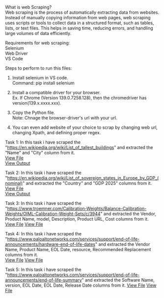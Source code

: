 What is web Scraping?  
Web scraping is the process of automatically extracting data from websites. Instead of manually copying information from web pages, web scraping uses scripts or tools to collect data in a structured format, such as tables, lists, or text files. This helps in saving time, reducing errors, and handling large volumes of data efficiently.

Requirements for web scraping:  
Selenium  
Web Driver  
VS Code

Steps to perform to run this files:  
1. Install selenium in VS code.  
   Command: pip install selenium

2. Install a compatible driver for your browser.  
   Ex. If Chrome (Version 139.0.7258.128), then the chromedriver has  
   version(139.x.xxxx.xxx).

3. Copy the Python file.  
   Note: Chnage the browser-driver's url with your url.

4. You can even add website of your choice to scrap by changing web url, changing Xpath, and defining proper regex.

Task 1: In this task i have scraped the "https://en.wikipedia.org/wiki/List_of_tallest_buildings" and extracted the "Name" and "City" column from it.  
[View File](https://github.com/pornimarahane/ApexaiQ-Internship-tasks-Pornima/blob/main/Web-Scrapping/ScrapTask1.py)  
[View Output](https://github.com/pornimarahane/ApexaiQ-Internship-tasks-Pornima/blob/main/Web-Scrapping/ScrapTask1_output.csv)  

Task 2: In this task i have scraped the "https://en.wikipedia.org/wiki/List_of_sovereign_states_in_Europe_by_GDP_(nominal)" and extracted the "Country" and "GDP 2025" columns from it.  
[View File](https://github.com/pornimarahane/ApexaiQ-Internship-tasks-Pornima/blob/main/Web-Scrapping/ScrapTask2.py)  
[View Output](https://github.com/pornimarahane/ApexaiQ-Internship-tasks-Pornima/blob/main/Web-Scrapping/ScrapTask2_output.csv)  

Task 3: In this task i have scraped the "https://www.troemner.com/Calibration-Weights/Balance-Calibration-Weights/OIML-Calibration-Weight-Sets/c/3944" and extracted the Vendor, Product Name, model, Description, Product URL, Cost columns from it.  
[View File](https://github.com/pornimarahane/ApexaiQ-Internship-tasks-Pornima/blob/main/Web-Scrapping/webscrapingtask(troemner).py)
[View File](https://github.com/pornimarahane/ApexaiQ-Internship-tasks-Pornima/blob/main/Web-Scrapping/troemner_products.csv)

Task 4: In this task i have scraped the "https://www.paloaltonetworks.com/services/support/end-of-life-announcements/hardware-end-of-life-dates" and extracted the Vendor Name, Product Name, EOL Date, resource, Recommended Replacement columns from it.  
[View File](https://github.com/pornimarahane/ApexaiQ-Internship-tasks-Pornima/blob/main/Web-Scrapping/PaloAlto(Hardware).py)
[View File](https://github.com/pornimarahane/ApexaiQ-Internship-tasks-Pornima/blob/main/Web-Scrapping/PaloAlto(Hardware).csv)

Task 5: In this task i have scraped the "https://www.paloaltonetworks.com/services/support/end-of-life-announcements/end-of-life-summary" and extracted the Software Name,  version, EOL Date, EOL Date, Release Date columns from it. 
[View File](https://github.com/pornimarahane/ApexaiQ-Internship-tasks-Pornima/blob/main/Web-Scrapping/PaloAlto(Software).py)
[View File](https://github.com/pornimarahane/ApexaiQ-Internship-tasks-Pornima/blob/main/Web-Scrapping/PaloAlto(Software).csv)






